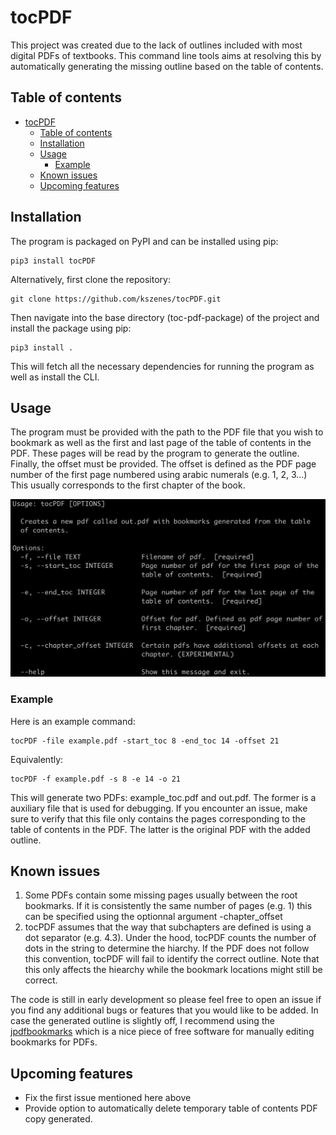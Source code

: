 # tocPDF
This project was created due to the lack of outlines included with most digital PDFs of textbooks.
This command line tools aims at resolving this by automatically generating the missing outline based on the table of contents.

## Table of contents
- [tocPDF](#tocpdf)
  - [Table of contents](#table-of-contents)
  - [Installation](#installation)
  - [Usage](#usage)
    - [Example](#example)
  - [Known issues](#known-issues)
  - [Upcoming features](#upcoming-features)

## Installation
The program is packaged on PyPI and can be installed using pip:

```shell
pip3 install tocPDF
```

Alternatively, first clone the repository:

```shell
git clone https://github.com/kszenes/tocPDF.git
```

Then navigate into the base directory (toc-pdf-package) of the project and install the package using pip:

```shell
pip3 install .
```

This will fetch all the necessary dependencies for running the program as well as install the CLI.


## Usage
The program must be provided with the path to the PDF file that you wish to bookmark as well as the first and last page of the table of contents in the PDF.
These pages will be read by the program to generate the outline.
Finally, the offset must be provided.
The offset is defined as the PDF page number of the first page numbered using arabic numerals (e.g. 1, 2, 3...)
This usually corresponds to the first chapter of the book.

![usage](img/usage.png)



### Example
Here is an example command:
```shell
tocPDF -file example.pdf -start_toc 8 -end_toc 14 -offset 21
```
Equivalently:

```shell
tocPDF -f example.pdf -s 8 -e 14 -o 21
```
This will generate two PDFs: example_toc.pdf and out.pdf. The former is a auxiliary file that is used for debugging. If you encounter an issue, make sure to verify that this file only contains the pages corresponding to the table of contents in the PDF. The latter is the original PDF with the added outline.

## Known issues
1. Some PDFs contain some missing pages usually between the root bookmarks. If it is consistently the same number of pages (e.g. 1) this can be specified using the optionnal argument -chapter_offset
2. tocPDF assumes that the way that subchapters are defined is using a dot separator (e.g. 4.3). Under the hood, tocPDF counts the number of dots in the string to determine the hiarchy. If the PDF does not follow this convention, tocPDF will fail to identify the correct outline. Note that this only affects the hiearchy while the bookmark locations might still be correct.

The code is still in early development so please feel free to open an issue if you find any additional bugs or features that you would like to be added.
In case the generated outline is slightly off, I recommend using the [jpdfbookmarks](https://github.com/SemanticBeeng/jpdfbookmarks) which is a nice piece of free software for manually editing bookmarks for PDFs.

## Upcoming features
- Fix the first issue mentioned here above
- Provide option to automatically delete temporary table of contents PDF copy generated.


